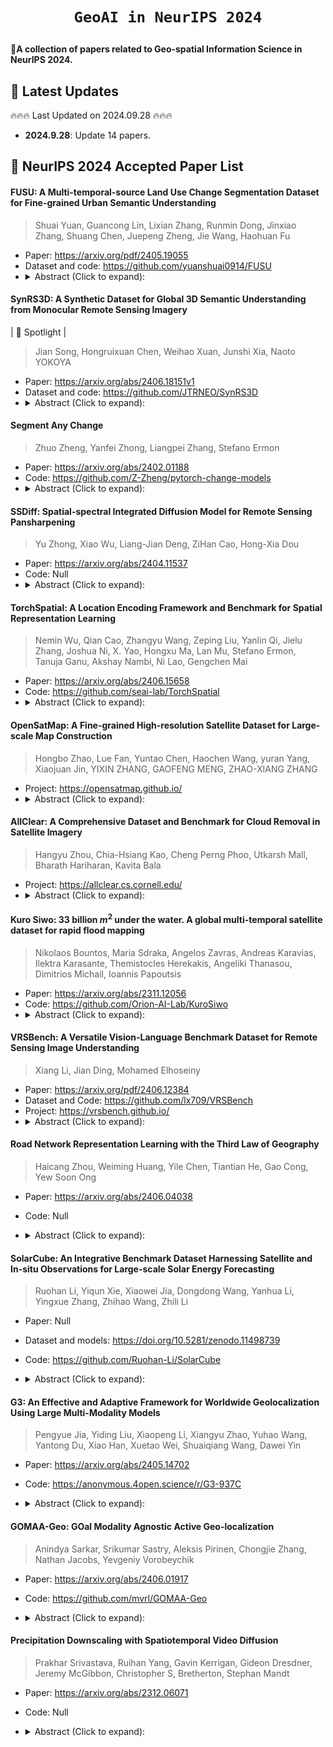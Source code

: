 # <p align=center>`GeoAI in NeurIPS 2024`</p>

:star2:**A collection of papers related to Geo-spatial Information Science in NeurIPS 2024.**

## 📢 Latest Updates
:fire::fire::fire: Last Updated on 2024.09.28 :fire::fire::fire:

- **2024.9.28**: Update 14 papers.


## :memo: NeurIPS 2024 Accepted Paper List


#### FUSU: A Multi-temporal-source Land Use Change Segmentation Dataset for Fine-grained Urban Semantic Understanding

> Shuai Yuan, Guancong Lin, Lixian Zhang, Runmin Dong, Jinxiao Zhang, Shuang Chen, Juepeng Zheng, Jie Wang, Haohuan Fu

* Paper: https://arxiv.org/pdf/2405.19055
* Dataset and code: https://github.com/yuanshuai0914/FUSU
* <details>
    <summary>Abstract (Click to expand):</summary>
  Fine urban change segmentation using multi-temporal remote sensing images is essential for understanding human-environment interactions in urban areas. Although there have been advances in high-quality land cover datasets that reveal the physical features of urban landscapes, the lack of fine-grained land use datasets hinders a deeper understanding of how human activities are distributed across landscapes and the impact of these activities on the environment, thus constraining proper technique development. To address this, we introduce FUSU, the first fine-grained land use change segmentation dataset for Fine-grained Urban Semantic Understanding. FUSU features the most detailed land use classification system to date, with 17 classes and 30 billion pixels of annotations. It includes bi-temporal high-resolution satellite images with 0.2-0.5 m ground sample distance and monthly optical and radar satellite time series, covering 847 km^2 across five urban areas in the southern and northern of China with different geographical features. The fine-grained land use pixel-wise annotations and high spatial-temporal resolution data provide a robust foundation for developing proper deep learning models to provide contextual insights on human activities and urbanization. To fully leverage FUSU, we propose a unified time-series architecture for both change detection and segmentation. We benchmark FUSU on various methods for several tasks. Dataset and code are available at: https://github.com/yuanshuai0914/FUSU.
  </details>


#### SynRS3D: A Synthetic Dataset for Global 3D Semantic Understanding from Monocular Remote Sensing Imagery 
| :pushpin: Spotlight |

> Jian Song, Hongruixuan Chen, Weihao Xuan, Junshi Xia, Naoto YOKOYA

* Paper: https://arxiv.org/abs/2406.18151v1
* Dataset and code: https://github.com/JTRNEO/SynRS3D
* <details>
    <summary>Abstract (Click to expand):</summary>
    Global semantic 3D understanding from single-view high-resolution remote sensing (RS) imagery is crucial for Earth Observation (EO). However, this task faces significant challenges due to the high costs of annotations and data collection, as well as geographically restricted data availability. To address these challenges, synthetic data offer a promising solution by being easily accessible and thus enabling the provision of large and diverse datasets. We develop a specialized synthetic data generation pipeline for EO and introduce \textit{SynRS3D}, the largest synthetic RS 3D dataset. SynRS3D comprises 69,667 high-resolution optical images that cover six different city styles worldwide and feature eight land cover types, precise height information, and building change masks. To further enhance its utility, we develop a novel multi-task unsupervised domain adaptation (UDA) method, \textit{RS3DAda}, coupled with our synthetic dataset, which facilitates the RS-specific transition from synthetic to real scenarios for land cover mapping and height estimation tasks, ultimately enabling global monocular 3D semantic understanding based on synthetic data. Extensive experiments on various real-world datasets demonstrate the adaptability and effectiveness of our synthetic dataset and proposed RS3DAda method. SynRS3D and related codes will be available.
  </details>


#### Segment Any Change 

> Zhuo Zheng, Yanfei Zhong, Liangpei Zhang, Stefano Ermon

* Paper: https://arxiv.org/abs/2402.01188
* Code: https://github.com/Z-Zheng/pytorch-change-models
* <details>
    <summary>Abstract (Click to expand):</summary>
    Visual foundation models have achieved remarkable results in zero-shot image classification and segmentation, but zero-shot change detection remains an open problem. In this paper, we propose the segment any change models (AnyChange), a new type of change detection model that supports zero-shot prediction and generalization on unseen change types and data distributions.AnyChange is built on the segment anything model (SAM) via our training-free adaptation method, bitemporal latent matching.By revealing and exploiting intra-image and inter-image semantic similarities in SAM's latent space, bitemporal latent matching endows SAM with zero-shot change detection capabilities in a training-free way. We also propose a point query mechanism to enable AnyChange's zero-shot object-centric change detection capability.We perform extensive experiments to confirm the effectiveness of AnyChange for zero-shot change detection.AnyChange sets a new record on the SECOND benchmark for unsupervised change detection, exceeding the previous SOTA by up to 4.4\% F1 score, and achieving comparable accuracy with negligible manual annotations (1 pixel per image) for supervised change detection.
  </details>


#### SSDiff: Spatial-spectral Integrated Diffusion Model for Remote Sensing Pansharpening 

> Yu Zhong, Xiao Wu, Liang-Jian Deng, ZiHan Cao, Hong-Xia Dou

* Paper: https://arxiv.org/abs/2404.11537
* Code: Null
* <details>
    <summary>Abstract (Click to expand):</summary>
    Pansharpening is a significant image fusion technique that merges the spatial content and spectral characteristics of remote sensing images to generate high-resolution multispectral images. Recently, denoising diffusion probabilistic models have been gradually applied to visual tasks, enhancing controllable image generation through low-rank adaptation (LoRA). In this paper, we introduce a spatial-spectral integrated diffusion model for the remote sensing pansharpening task, called SSDiff, which considers the pansharpening process as the fusion process of spatial and spectral components from the perspective of subspace decomposition. Specifically, SSDiff utilizes spatial and spectral branches to learn spatial details and spectral features separately, then employs a designed alternating projection fusion module (APFM) to accomplish the fusion. Furthermore, we propose a frequency modulation inter-branch module (FMIM) to modulate the frequency distribution between branches. The two components of SSDiff can perform favorably against the APFM when utilizing a LoRA-like branch-wise alternative fine-tuning method. It refines SSDiff to capture component-discriminating features more sufficiently. Finally, extensive experiments on four commonly used datasets, i.e., WorldView-3, WorldView-2, GaoFen-2, and QuickBird, demonstrate the superiority of SSDiff both visually and quantitatively. The code will be made open source after possible acceptance.
  </details>


#### TorchSpatial: A Location Encoding Framework and Benchmark for Spatial Representation Learning

> Nemin Wu, Qian Cao, Zhangyu Wang, Zeping Liu, Yanlin Qi, Jielu Zhang, Joshua Ni, X. Yao, Hongxu Ma, Lan Mu, Stefano Ermon, Tanuja Ganu, Akshay Nambi, Ni Lao, Gengchen Mai

* Paper: https://arxiv.org/abs/2406.15658
* Code: https://github.com/seai-lab/TorchSpatial
* <details>
    <summary>Abstract (Click to expand):</summary>
    Spatial representation learning (SRL) aims at learning general-purpose neural network representations from various types of spatial data (e.g., points, polylines, polygons, networks, images, etc.) in their native formats. Learning good spatial representations is a fundamental problem for various downstream applications such as species distribution modeling, weather forecasting, trajectory generation, geographic question answering, etc. Even though SRL has become the foundation of almost all geospatial artificial intelligence (GeoAI) research, we have not yet seen significant efforts to develop an extensive deep learning framework and benchmark to support SRL model development and evaluation. To fill this gap, we propose TorchSpatial, a learning framework and benchmark· for location (point) encoding, which is one of the most fundamental data types of spatial representation learning. TorchSpatial contains three key components: 1) a unified location encoding framework that consolidates 15 commonly recognized location encoders, ensuring scalability and reproducibility of the implementations; 2) the LocBench benchmark tasks encompassing 7 geo-aware image classification and 4 geo-aware image regression datasets; 3) a comprehensive suite of evaluation metrics to quantify geo-aware models’ overall performance as well as their geographic bias, with a novel Geo-Bias Score metric. Finally, we provide a detailed analysis and insights into the model performance and geographic bias of different location encoders. We believe TorchSpatial will foster future advancement of spatial representation learning and spatial fairness in GeoAI research. The TorchSpatial model framework, LocBench, and Geo-Bias Score evaluation framework are available at https://github.com/seai-lab/TorchSpatial.
  </details>


#### OpenSatMap: A Fine-grained High-resolution Satellite Dataset for Large-scale Map Construction

> Hongbo Zhao, Lue Fan, Yuntao Chen, Haochen Wang, yuran Yang, Xiaojuan Jin, YIXIN ZHANG, GAOFENG MENG, ZHAO-XIANG ZHANG

* Project: https://opensatmap.github.io/
* <details>
    <summary>Abstract (Click to expand):</summary>
    In this paper, we propose OpenSatMap, a fine-grained, high-resolution satellite dataset for large-scale map construction. Map construction is one of the foundations of the transportation industry, such as navigation and autonomous driving. Extracting road structures from satellite images is an efficient way to construct large-scale maps. However, existing satellite datasets provide only coarse semantic-level labels with a relatively low resolution (up to level 19), impeding the advancement of this field. In contrast, the proposed OpenSatMap (1) has fine-grained instance-level annotations; (2) consists of high-resolution images (level 20); (3) is currently the largest one of its kind; (4) collects data with high diversity. Moreover, OpenSatMap covers and aligns with the popular nuScenes dataset and Argoverse 2 dataset to potentially advance autonomous driving technologies. By publishing and maintaining the dataset, we provide a high-quality benchmark for satellite-based map construction and downstream tasks like autonomous driving.
  </details>


#### AllClear: A Comprehensive Dataset and Benchmark for Cloud Removal in Satellite Imagery

> Hangyu Zhou, Chia-Hsiang Kao, Cheng Perng Phoo, Utkarsh Mall, Bharath Hariharan, Kavita Bala

* Project: https://allclear.cs.cornell.edu/
* <details>
    <summary>Abstract (Click to expand):</summary>
    Clouds in satellite imagery pose a significant challenge for downstream applications.A major challenge in current cloud removal research is the absence of a comprehensive benchmark and a sufficiently large and diverse training dataset.To address this problem, we introduce the largest public dataset -- *AllClear* for cloud removal, featuring 23,742 globally distributed regions of interest (ROIs) with diverse land-use patterns, comprising 4 million images in total. Each ROI includes complete temporal captures from the year 2022, with (1) multi-spectral optical imagery from Sentinel-2 and Landsat 8/9, (2) synthetic aperture radar (SAR) imagery from Sentinel-1, and (3) auxiliary remote sensing products such as cloud masks and land cover maps.We validate the effectiveness of our dataset by benchmarking performance, demonstrating the scaling law - the PSNR rises from 28.47 to 33.87 with 30× more data, and conducting ablation studies on the temporal length and the importance of individual modalities. This dataset aims to provide comprehensive coverage of the Earth's surface and promote better cloud removal results.
  </details>

#### Kuro Siwo: 33 billion $m^2$ under the water. A global multi-temporal satellite dataset for rapid flood mapping

> Nikolaos Bountos, Maria Sdraka, Angelos Zavras, Andreas Karavias, Ilektra Karasante, Themistocles Herekakis, Angeliki Thanasou, Dimitrios Michail, Ioannis Papoutsis

* Paper: https://arxiv.org/abs/2311.12056
* Code: https://github.com/Orion-AI-Lab/KuroSiwo
* <details>
    <summary>Abstract (Click to expand):</summary>
    Global floods, exacerbated by climate change, pose severe threats to human life,infrastructure, and the environment. Recent catastrophic events in Pakistan and NewZealand underscore the urgent need for precise flood mapping to guide restorationefforts, understand vulnerabilities, and prepare for future occurrences. WhileSynthetic Aperture Radar (SAR) remote sensing offers day-and-night, all-weatherimaging capabilities, its application in deep learning for flood segmentation islimited by the lack of large annotated datasets. To address this, we introduceKuro Siwo, a manually annotated multi-temporal dataset, spanning 43 flood eventsglobally. Our dataset maps more than 338 billion $m^2$ of land, with 33 billiondesignated as either flooded areas or permanent water bodies. Kuro Siwo includesa highly processed product optimized for flood mapping based on SAR GroundRange Detected, and a primal SAR Single Look Complex product with minimalpreprocessing, designed to promote research on the exploitation of both the phaseand amplitude information and to offer maximum flexibility for downstream taskpreprocessing. To leverage advances in large scale self-supervised pretrainingmethods for remote sensing data, we augment Kuro Siwo with a large unlabeled setof SAR samples. Finally, we provide an extensive benchmark, namely BlackBench,offering strong baselines for a diverse set of flood events from Europe, America,Africa, Asia and Australia.
  </details>


#### VRSBench: A Versatile Vision-Language Benchmark Dataset for Remote Sensing Image Understanding

> Xiang Li, Jian Ding, Mohamed Elhoseiny

* Paper: https://arxiv.org/pdf/2406.12384
* Dataset and Code: https://github.com/lx709/VRSBench
* Project: https://vrsbench.github.io/
* <details>
    <summary>Abstract (Click to expand):</summary>
    We introduce a new benchmark designed to advance the development of general-purpose, large-scale vision-language models for remote sensing images. While several vision and language datasets in remote sensing have been proposed to pursue this goal, they often have significant limitations. Existing datasets are typically tailored to single tasks, lack detailed object information, or suffer from inadequate quality control. To address these issues, we present a versatile vision-language benchmark for remote sensing image understanding, termed VERSAL. This benchmark comprises 29,614 images, with 29,614 human-verified detailed captions, 52,472 object references, and 124,037 question-answer pairs. It facilitates the training and evaluation of vision-language models across a broad spectrum of remote sensing image understanding tasks. We further evaluated state-of-the-art models on this benchmark for three vision-language tasks: image captioning, visual grounding, and visual question answering. Our work aims to significantly contribute to the development of advanced vision-language models in the field of remote sensing.
  </details>


#### Road Network Representation Learning with the Third Law of Geography

> Haicang Zhou, Weiming Huang, Yile Chen, Tiantian He, Gao Cong, Yew Soon Ong

* Paper: https://arxiv.org/abs/2406.04038
* Code: Null

* <details>
    <summary>Abstract (Click to expand):</summary>
    Road network representation learning aims to learn compressed and effective vectorized representations for road segments that are applicable to numerous tasks. In this paper, we identify the limitations of existing methods, particularly their overemphasis on the distance effect as outlined in the First Law of Geography. In response, we propose to endow road network representation with the principles of the recent Third Law of Geography. To this end, we propose a novel graph contrastive learning framework that employs geographic configuration-aware graph augmentation and spectral negative sampling, ensuring that road segments with similar geographic configurations yield similar representations, and vice versa, aligning with the principles stated in the Third Law. The framework further fuses the Third Law with the First Law through a dual contrastive learning objective to effectively balance the implications of both laws. We evaluate our framework on two real-world datasets across three downstream tasks. The results show that the integration of the Third Law significantly improves the performance of road segment representations in downstream tasks.
  </details>

#### SolarCube: An Integrative Benchmark Dataset Harnessing Satellite and In-situ Observations for Large-scale Solar Energy Forecasting

> Ruohan Li, Yiqun Xie, Xiaowei Jia, Dongdong Wang, Yanhua Li, Yingxue Zhang, Zhihao Wang, Zhili Li

* Paper: Null
* Dataset and models: https://doi.org/10.5281/zenodo.11498739
* Code: https://github.com/Ruohan-Li/SolarCube

* <details>
    <summary>Abstract (Click to expand):</summary>
    Solar power is a critical source of renewable energy, offering significant potential to lower greenhouse gas emissions and mitigate climate change. However, the cloud induced-variability of solar radiation reaching the earth’s surface presents a challenge for integrating solar power into the grid (e.g., storage and backup management). The new generation of geostationary satellites such as GOES-16 has become an important data source for solar radiation forecasting at a large scale and high temporal frequency. However, there is no machine-learning-ready dataset that has integrated geostationary satellite data with fine-grained solar radiation information to support forecasting model development and benchmarking at a large geographic scale. We present SolarCube, a new ML-ready benchmark dataset for solar radiation forecasting. SolarCube covers 19 study areas distributed over multiple continents: North America, South America, Asia, and Oceania. The dataset supports short and long-term solar radiation forecasting at both point-level (i.e., specific locations of monitoring stations) and area-level, by processing and integrating data from multiple sources, including geostationary satellite images, physics-derived solar radiation, and ground station observations from different monitoring networks over the globe. We also evaluated a set of forecasting models for point- and image-based time-series data to develop performance benchmarks under different testing scenarios. The dataset and models are available at https://doi.org/10.5281/zenodo.11498739. The Python library to conveniently generate different variations of the dataset based on user needs is available at https://github.com/Ruohan-Li/SolarCube.
  </details>


#### G3: An Effective and Adaptive Framework for Worldwide Geolocalization Using Large Multi-Modality Models

> Pengyue Jia, Yiding Liu, Xiaopeng Li, Xiangyu Zhao, Yuhao Wang, Yantong Du, Xiao Han, Xuetao Wei, Shuaiqiang Wang, Dawei Yin

* Paper: https://arxiv.org/abs/2405.14702
* Code: https://anonymous.4open.science/r/G3-937C

* <details>
    <summary>Abstract (Click to expand):</summary>
    Worldwide geolocalization aims to locate the precise location at the coordinate level of photos taken anywhere on the Earth. It is very challenging due to 1) the difficulty of capturing subtle location-aware visual semantics, and 2) the heterogeneous geographical distribution of image data. As a result, existing studies have clear limitations when scaled to a worldwide context. They may easily confuse distant images with similar visual contents, or cannot adapt to various locations worldwide with different amounts of relevant data. To resolve these limitations, we propose G3, a novel framework based on Retrieval-Augmented Generation (RAG). In particular, G3 consists of three steps, i.e., Geo-alignment, Geo-diversification, and Geo-verification to optimize both retrieval and generation phases of worldwide geolocalization. During Geo-alignment, our solution jointly learns expressive multi-modal representations for images, GPS and textual descriptions, which allows us to capture location-aware semantics for retrieving nearby images for a given query. During Geo-diversification, we leverage a prompt ensembling method that is robust to inconsistent retrieval performance for different image queries. Finally, we combine both retrieved and generated GPS candidates in Geo-verification for location prediction. Experiments on two well-established datasets IM2GPS3k and YFCC4k verify the superiority of G3 compared to other state-of-the-art methods. Our code is available online https://anonymous.4open.science/r/G3-937C for reproduction.
  </details>


#### GOMAA-Geo: GOal Modality Agnostic Active Geo-localization

> Anindya Sarkar, Srikumar Sastry, Aleksis Pirinen, Chongjie Zhang, Nathan Jacobs, Yevgeniy Vorobeychik

* Paper: https://arxiv.org/abs/2406.01917
* Code: https://github.com/mvrl/GOMAA-Geo

* <details>
    <summary>Abstract (Click to expand):</summary>
    We consider the task of active geo-localization (AGL) in which an agent uses a sequence of visual cues observed during aerial navigation to find a target specified through multiple possible modalities. This could emulate a UAV involved in a search-and-rescue operation navigating through an area, observing a stream of aerial images as it goes. The AGL task is associated with two important challenges. Firstly, an agent must deal with a goal specification in one of multiple modalities (e.g., through a natural language description) while the search cues are provided in other modalities (aerial imagery). The second challenge is limited localization time (e.g., limited battery life, urgency) so that the goal must be localized as efficiently as possible, i.e. the agent must effectively leverage its sequentially observed aerial views when searching for the goal. To address these challenges, we propose GOMAA-Geo -- a goal modality agnostic active geo-localization agent -- for zero-shot generalization between different goal modalities. Our approach combines cross-modality contrastive learning to align representations across modalities with supervised foundation model pretraining and reinforcement learning to obtain highly effective navigation and localization policies. Through extensive evaluations, we show that GOMAA-Geo outperforms alternative learnable approaches and that it generalizes across datasets -- e.g., to disaster-hit areas without seeing a single disaster scenario during training -- and goal modalities -- e.g., to ground-level imagery or textual descriptions, despite only being trained with goals specified as aerial views.
  </details>


#### Precipitation Downscaling with Spatiotemporal Video Diffusion

> Prakhar Srivastava, Ruihan Yang, Gavin Kerrigan, Gideon Dresdner, Jeremy McGibbon, Christopher S, Bretherton, Stephan Mandt

* Paper: https://arxiv.org/abs/2312.06071
* Code: Null

* <details>
    <summary>Abstract (Click to expand):</summary>
    In climate science and meteorology, high-resolution local precipitation (rain and snowfall) predictions are limited by the computational costs of simulation-based methods. Statistical downscaling, or super-resolution, is a common workaround where a low-resolution prediction is improved using statistical approaches. Unlike traditional computer vision tasks, weather and climate applications require capturing the accurate conditional distribution of high-resolution given low-resolution patterns to assure reliable ensemble averages and unbiased estimates of extreme events, such as heavy rain. This work extends recent video diffusion models to precipitation super-resolution, employing a deterministic downscaler followed by a temporally-conditioned diffusion model to capture noise characteristics and high-frequency patterns. We test our approach on FV3GFS output, an established large-scale global atmosphere model, and compare it against six state-of-the-art baselines. Our analysis, capturing CRPS, MSE, precipitation distributions, and qualitative aspects using California and the Himalayas as examples, establishes our method as a new standard for data-driven precipitation downscaling.
  </details>
